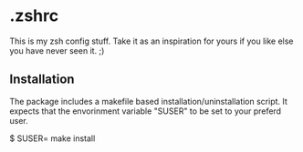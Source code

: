 .zshrc
======

This is my zsh config stuff. Take it as an inspiration for yours if you like else you have never seen it. ;)

Installation
------------

The package includes a makefile based installation/uninstallation script. It expects that the envorinment variable "SUSER" to be set to your preferd user.

$ SUSER=<your name> make install



